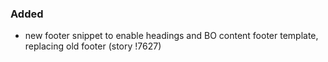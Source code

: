 ### Added

- new footer snippet to enable headings and BO content footer template, replacing old footer (story !7627)
